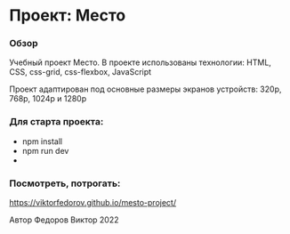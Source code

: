 # Проект: Место

### Обзор

Учебный проект Место.
В проекте использованы технологии: HTML, CSS, css-grid, css-flexbox, JavaScript

Проект адаптирован под основные размеры экранов устройств: 320p, 768p, 1024p и 1280p

### Для старта проекта:

- npm install
- npm run dev
-
### Посмотреть, потрогать:

https://viktorfedorov.github.io/mesto-project/


Автор Федоров Виктор 2022
